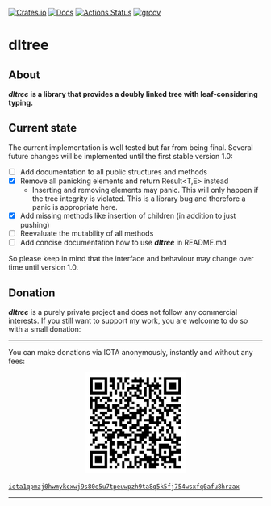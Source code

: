 [![Crates.io](https://img.shields.io/crates/v/dltree.svg)](https://crates.io/crates/dltree)
[![Docs](https://docs.rs/dltree/badge.svg)](https://docs.rs/crate/dltree/)
[![Actions Status](https://github.com/VilNeo/dltree/workflows/Test/badge.svg)](https://github.com/VilNeo/dltree/actions)
[![grcov](https://img.shields.io/codecov/c/github/VilNeo/dltree)](https://app.codecov.io/gh/VilNeo/dltree)

# dltree

## About

***dltree* is a library that provides a doubly linked tree with leaf-considering typing.**

## Current state

The current implementation is well tested but far from being final.
Several future changes will be implemented until the first stable version 1.0:

 - [ ] Add documentation to all public structures and methods
 - [x] Remove all panicking elements and return Result<T,E> instead
   - Inserting and removing elements may panic. This will only happen if the tree integrity is violated.
     This is a library bug and therefore a panic is appropriate here.
 - [x] Add missing methods like insertion of children (in addition to just pushing)
 - [ ] Reevaluate the mutability of all methods
 - [ ] Add concise documentation how to use ***dltree*** in README.md

So please keep in mind that the interface and behaviour may change over time until version 1.0.

## Donation

***dltree*** is a purely private project and does not follow any commercial interests.
If you still want to support my work, you are welcome to do so with a small donation:

___
You can make donations via IOTA anonymously, instantly and without any fees:

<p style="text-align: center;">
<img src="resources/donation_address_iota.svg" width="200" height="200">

[`iota1qpmzj0hwmykcxwj9s80e5u7tpeuwpzh9ta8q5k5fj754wsxfq0afu8hrzax`](https://explorer.iota.org/mainnet/addr/iota1qpmzj0hwmykcxwj9s80e5u7tpeuwpzh9ta8q5k5fj754wsxfq0afu8hrzax)

</p>

___
